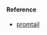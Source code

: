 #### Reference
- [promtail](https://github.com/grafana/helm-charts/blob/924e7488d6/charts/promtail/README.md)